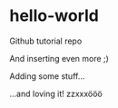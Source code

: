 # hello-world
Github tutorial repo

And inserting even more ;)

Adding some stuff...

...and loving it!
zzxxxööö



